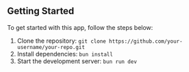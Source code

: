 ## Getting Started

To get started with this app, follow the steps below:

1. Clone the repository: `git clone https://github.com/your-username/your-repo.git`
2. Install dependencies: `bun install`
3. Start the development server: `bun run dev`